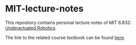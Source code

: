 # MIT-lecture-notes
This repository contains personal lecture notes of MIT 6.832: [Underactuated Robotics](http://underactuated.csail.mit.edu/Spring2020/).

The link to the related course textbook can be found [here](http://underactuated.csail.mit.edu/underactuated.html).
